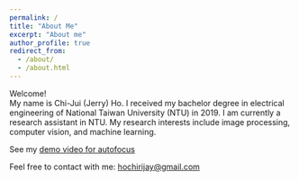 ```yaml
---
permalink: /
title: "About Me"
excerpt: "About me"
author_profile: true
redirect_from: 
  - /about/
  - /about.html
---
```


Welcome! <br> My name is Chi-Jui (Jerry) Ho. I received my bachelor degree in electrical engineering of National Taiwan University (NTU) in 2019. I am currently a research assistant in NTU. My research interests include image processing, computer vision, and machine learning.

See my [demo video for autofocus](https://www.youtube.com/watch?v=ApXMDT774aA)

Feel free to contact with me: hochirijay@gmail.com 
